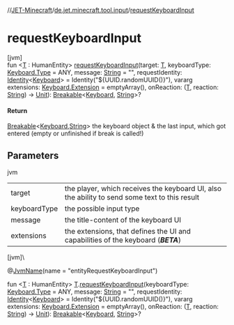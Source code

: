 //[JET-Minecraft](../../index.md)/[de.jet.minecraft.tool.input](index.md)/[requestKeyboardInput](request-keyboard-input.md)

# requestKeyboardInput

[jvm]\
fun &lt;[T](request-keyboard-input.md) : HumanEntity&gt; [requestKeyboardInput](request-keyboard-input.md)(target: [T](request-keyboard-input.md), keyboardType: [Keyboard.Type](-keyboard/-type/index.md) = ANY, message: [String](https://kotlinlang.org/api/latest/jvm/stdlib/kotlin/-string/index.html) = "", requestIdentity: [Identity](../../../JET-Native/-j-e-t--native/de.jet.library.tool.smart.identification/-identity/index.md)&lt;[Keyboard](-keyboard/index.md)&gt; = Identity("${UUID.randomUUID()}"), vararg extensions: [Keyboard.Extension](-keyboard/-extension/index.md) = emptyArray(), onReaction: ([T](request-keyboard-input.md), reaction: [String](https://kotlinlang.org/api/latest/jvm/stdlib/kotlin/-string/index.html)) -&gt; [Unit](https://kotlinlang.org/api/latest/jvm/stdlib/kotlin/-unit/index.html)): [Breakable](../../../JET-Native/-j-e-t--native/de.jet.library.tool.smart.type/-breakable/index.md)&lt;[Keyboard](-keyboard/index.md), [String](https://kotlinlang.org/api/latest/jvm/stdlib/kotlin/-string/index.html)&gt;?

#### Return

[Breakable](../../../JET-Native/-j-e-t--native/de.jet.library.tool.smart.type/-breakable/index.md)<[Keyboard](-keyboard/index.md),[String](https://kotlinlang.org/api/latest/jvm/stdlib/kotlin/-string/index.html)> the keyboard object & the last input, which got entered (empty or unfinished if break is called!)

## Parameters

jvm

| | |
|---|---|
| target | the player, which receives the keyboard UI, also the ability to send some text to this result |
| keyboardType | the possible input type |
| message | the title-content of the keyboard UI |
| extensions | the extensions, that defines the UI and capabilities of the keyboard (***BETA***) |

[jvm]\

@[JvmName](https://kotlinlang.org/api/latest/jvm/stdlib/kotlin.jvm/-jvm-name/index.html)(name = "entityRequestKeyboardInput")

fun &lt;[T](request-keyboard-input.md) : HumanEntity&gt; [T](request-keyboard-input.md).[requestKeyboardInput](request-keyboard-input.md)(keyboardType: [Keyboard.Type](-keyboard/-type/index.md) = ANY, message: [String](https://kotlinlang.org/api/latest/jvm/stdlib/kotlin/-string/index.html) = "", requestIdentity: [Identity](../../../JET-Native/-j-e-t--native/de.jet.library.tool.smart.identification/-identity/index.md)&lt;[Keyboard](-keyboard/index.md)&gt; = Identity("${UUID.randomUUID()}"), vararg extensions: [Keyboard.Extension](-keyboard/-extension/index.md) = emptyArray(), onReaction: ([T](request-keyboard-input.md), reaction: [String](https://kotlinlang.org/api/latest/jvm/stdlib/kotlin/-string/index.html)) -&gt; [Unit](https://kotlinlang.org/api/latest/jvm/stdlib/kotlin/-unit/index.html)): [Breakable](../../../JET-Native/-j-e-t--native/de.jet.library.tool.smart.type/-breakable/index.md)&lt;[Keyboard](-keyboard/index.md), [String](https://kotlinlang.org/api/latest/jvm/stdlib/kotlin/-string/index.html)&gt;?
